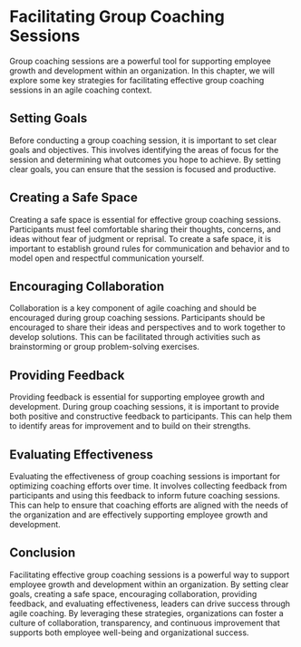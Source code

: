 # Facilitating Group Coaching Sessions

Group coaching sessions are a powerful tool for supporting employee growth and development within an organization. In this chapter, we will explore some key strategies for facilitating effective group coaching sessions in an agile coaching context.

Setting Goals
-------------

Before conducting a group coaching session, it is important to set clear goals and objectives. This involves identifying the areas of focus for the session and determining what outcomes you hope to achieve. By setting clear goals, you can ensure that the session is focused and productive.

Creating a Safe Space
---------------------

Creating a safe space is essential for effective group coaching sessions. Participants must feel comfortable sharing their thoughts, concerns, and ideas without fear of judgment or reprisal. To create a safe space, it is important to establish ground rules for communication and behavior and to model open and respectful communication yourself.

Encouraging Collaboration
-------------------------

Collaboration is a key component of agile coaching and should be encouraged during group coaching sessions. Participants should be encouraged to share their ideas and perspectives and to work together to develop solutions. This can be facilitated through activities such as brainstorming or group problem-solving exercises.

Providing Feedback
------------------

Providing feedback is essential for supporting employee growth and development. During group coaching sessions, it is important to provide both positive and constructive feedback to participants. This can help them to identify areas for improvement and to build on their strengths.

Evaluating Effectiveness
------------------------

Evaluating the effectiveness of group coaching sessions is important for optimizing coaching efforts over time. It involves collecting feedback from participants and using this feedback to inform future coaching sessions. This can help to ensure that coaching efforts are aligned with the needs of the organization and are effectively supporting employee growth and development.

Conclusion
----------

Facilitating effective group coaching sessions is a powerful way to support employee growth and development within an organization. By setting clear goals, creating a safe space, encouraging collaboration, providing feedback, and evaluating effectiveness, leaders can drive success through agile coaching. By leveraging these strategies, organizations can foster a culture of collaboration, transparency, and continuous improvement that supports both employee well-being and organizational success.
